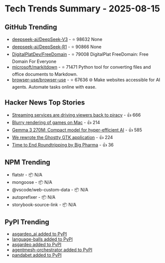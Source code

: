 # Tech Trends Summary - 2025-08-15

## GitHub Trending
- [deepseek-ai/DeepSeek-V3](https://github.com/deepseek-ai/DeepSeek-V3) - ⭐ 98632
  None
- [deepseek-ai/DeepSeek-R1](https://github.com/deepseek-ai/DeepSeek-R1) - ⭐ 90866
  None
- [DigitalPlatDev/FreeDomain](https://github.com/DigitalPlatDev/FreeDomain) - ⭐ 79008
  DigitalPlat FreeDomain: Free Domain For Everyone
- [microsoft/markitdown](https://github.com/microsoft/markitdown) - ⭐ 71471
  Python tool for converting files and office documents to Markdown.
- [browser-use/browser-use](https://github.com/browser-use/browser-use) - ⭐ 67636
  🌐 Make websites accessible for AI agents. Automate tasks online with ease.

## Hacker News Top Stories
- [Streaming services are driving viewers back to piracy](https://www.theguardian.com/film/2025/aug/14/cant-pay-wont-pay-impoverished-streaming-services-are-driving-viewers-back-to-piracy) - 👍 666
- [Blurry rendering of games on Mac](https://www.colincornaby.me/2025/08/your-mac-game-is-probably-rendering-blurry/) - 👍 214
- [Gemma 3 270M: Compact model for hyper-efficient AI](https://developers.googleblog.com/en/introducing-gemma-3-270m/) - 👍 585
- [We rewrote the Ghostty GTK application](https://mitchellh.com/writing/ghostty-gtk-rewrite) - 👍 224
- [Time to End Roundtripping by Big Pharma](https://www.cfr.org/blog/time-end-roundtripping-big-pharma) - 👍 36

## NPM Trending
- flatstr - 📦 N/A
- mongoose - 📦 N/A
- @vscode/web-custom-data - 📦 N/A
- autoprefixer - 📦 N/A
- storybook-source-link - 📦 N/A

## PyPI Trending
- [asgardeo_ai added to PyPI](https://pypi.org/project/asgardeo-ai/)
- [language-balls added to PyPI](https://pypi.org/project/language-balls/)
- [asgardeo added to PyPI](https://pypi.org/project/asgardeo/)
- [agentmesh-orchestrator added to PyPI](https://pypi.org/project/agentmesh-orchestrator/)
- [pandabet added to PyPI](https://pypi.org/project/pandabet/)
